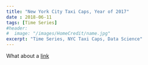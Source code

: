 ```yaml
---
title: "New York City Taxi Caps, Year of 2017"
date : 2018-06-11
tags: [Time Series]
#header:
#  image: "/images/HomeCredit/name.jpg"
excerpt: "Time Series, NYC Taxi Caps, Data Science"
---
```


What about a [link](https://heojstats.shinyapps.io/nyc_taxi_cab_app/)
